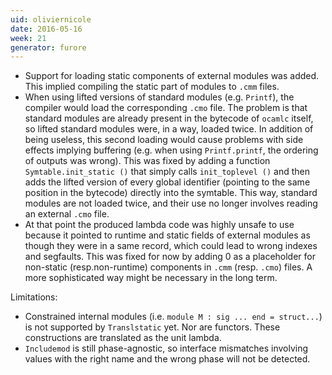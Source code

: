 ```yaml
---
uid: oliviernicole
date: 2016-05-16
week: 21
generator: furore
---
```


* Support for loading static components of external modules was added. This implied compiling the static part of modules to `.cmm` files.
* When using lifted versions of standard modules (e.g. `Printf`), the compiler would load the corresponding `.cmo` file. The problem is that standard modules are already present in the bytecode of `ocamlc` itself, so lifted standard modules were, in a way, loaded twice. In addition of being useless, this second loading would cause problems with side effects implying
buffering (e.g. when using `Printf.printf`, the ordering of outputs was wrong). This
was fixed by adding a function `Symtable.init_static ()` that simply calls `init_toplevel ()` and then adds the lifted version of every global identifier (pointing to the same position in the bytecode) directly into the
symtable. This way, standard modules are not loaded twice, and their use no longer involves reading an external `.cmo` file.
* At that point the produced lambda code was highly unsafe to use because it pointed to runtime and static fields of external modules as though they were in a same record, which could lead to wrong indexes and segfaults. This was fixed for now by adding 0 as a placeholder for non-static (resp.non-runtime) components in `.cmm` (resp. `.cmo`) files. A more sophisticated way might be necessary in the long term.

Limitations:  
* Constrained internal modules (i.e. `module M : sig ... end = struct...`) is not supported by `Translstatic` yet. Nor are functors. These constructions are translated as the unit lambda.
* `Includemod` is still phase-agnostic, so interface mismatches involving values with the right name and the wrong phase will not be detected.

